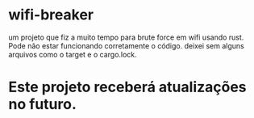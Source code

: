 # wifi-breaker

um projeto que fiz a muito tempo para brute force em wifi usando rust. Pode não estar funcionando corretamente o código.
deixei sem alguns arquivos como o target e o cargo.lock.

# Este projeto receberá atualizações no futuro.
